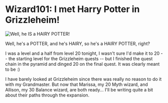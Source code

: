 # Wizard101: I met Harry Potter in Grizzleheim!

![Well, he IS a HAIRY POTTER!](http://westkarana.com/wp-content/uploads/2009/08/WizardGraphicalClient-2009-08-11-22-55-19-88.jpg "Well, he IS a HAIRY POTTER!")

Well, he's a POTTER, and he's HAIRY, so he's a HAIRY POTTER, right?

I was a level and a half from level 20 tonight, I wasn't sure I'd make it to 20 -- the starting level for the Grizzleheim quests -- but I finished the quest chain in the pyramid and dinged 20 on the final quest. It was clearly meant to be :)

I have barely looked at Grizzleheim since there was really no reason to do it with my Grandmaster. But now that Marissa, my 20 Myth wizard, and Allison, my 30 Balance wizard, are both ready... I'll be writing quite a bit about their paths through the expansion.


